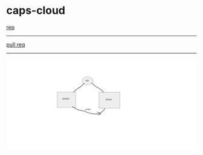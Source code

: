 # caps-cloud

[rep](https://github.com/abu-al3ees/caps-cloud)

------------------
[pull req](https://github.com/abu-al3ees/caps-cloud/pull/1)

-------------



![uml](./uml.png)